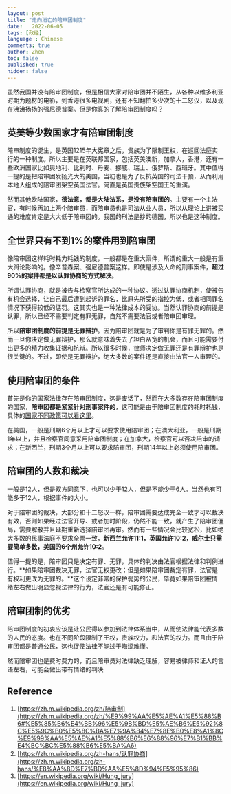 ```yaml
---
layout: post
title: "走向消亡的陪审团制度"
date:   2022-06-05
tags: [政经]
language : Chinese
comments: true
author: Zhen
toc: false
published: true
hidden: false
---
```

虽然我国并没有陪审团制度，但是相信大家对陪审团并不陌生，从各种以维多利亚时期为题材的电影，到香港很多电视剧，还有不知翻拍多少次的十二怒汉，以及现在沸沸扬扬的强尼德普案。但是你真的了解陪审团制度吗？

## 英美等少数国家才有陪审团制度
陪审制度的诞生，是英国1215年大宪章之后，贵族为了限制王权，在巡回法庭实行的一种制度。所以主要是在英联邦国家，包括英美澳新，加拿大，香港，还有一些欧洲国家比如奥地利、比利时、丹麦、挪威、瑞士、俄罗斯、西班牙。其中值得一提的是把陪审团发扬光大的美国，当初也是为了反抗英国的司法干预，从而利用本地人组成的陪审团架空英国法官。简直是英国贵族架空国王的重演。

然而其他欧陆国家，**德法意，都是大陆法系，是没有陪审团的**。主要有一个主法官，有时候再加上两个陪审员，而陪审员也是司法从业人员，所以从理论上讲被买通的难度肯定是大大低于陪审团的。我国的刑法是抄的德国，所以也是这种制度。

## 全世界只有不到1%的案件用到陪审团
像陪审团这样耗时耗力耗钱的制度，一般都是在重大案件，所谓的重大一般是有重大舆论影响的。像辛普森案、强尼德普案这样。即使是涉及人命的刑事案件，**超过90%的案件都是以认罪协商的方式解决**。

所谓认罪协商，就是被告与检察官所达成的一种协议。透过认罪协商机制，使被告有机会选择，让自己最后遭到起诉的罪名，比原先所受的指控为低，或者相同罪名情况下获得较低的惩罚。这其实也是一种法律成本的妥协。当然认罪协商的前提是认罪，所以已经不需要判定有罪无罪，自然不需要法官或者陪审团审理。

所以**陪审团制度的前提是无罪辩护**。因为陪审团就是为了审判你是有罪无罪的。然而一旦你决定做无罪辩护，那么就意味着失去了坦白从宽的机会，而且可能需要付出更多的精力收集证据和抗辩。所以很多时候，律师决定做无罪还是有罪辩护也是很关键的。不过，即使是无罪辩护，绝大多数的案件还是直接由法官一人审理的。

## 使用陪审团的条件
首先是你的国家法律存在陪审团制度，这是废话了，然而在大多数存在陪审团制度的国家，**陪审团都是紧紧针对刑事案件的**，这可能是由于陪审团制度的耗时耗钱，具体的[国家不同政策可以看这里](https://zh.m.wikipedia.org/zh/陪审制#其他国家和地区的现行陪审制或类似制度)。

在美国，一般是刑期6个月以上才可以要求使用陪审团；在澳大利亚，一般是刑期1年以上，并且检察官同意采用陪审团制度；在加拿大，检察官可以否决陪审的请求；在新西兰，刑期3个月以上可以要求陪审团，刑期14年以上必须使用陪审团。

## 陪审团的人数和裁决
一般是12人，但是双方同意下，也可以少于12人，但是不能少于6人。当然也有可能多于12人，根据事件的大小。

对于陪审团的裁决，大部分和十二怒汉一样，陪审团需要达成完全一致才可以裁决有效，否则如果经过法官开导、或者加时阶段，仍然不能一致，就产生了陪审团僵局，需要解散并且延期重新选择陪审团再审。然而有一些情况会比较宽松，比如绝大多数的民事法庭不要求全票一致，**新西兰允许11:1，英国允许10:2，威尔士只需要简单多数，美国的6个州允许10:2**。

值得一提的是，陪审团只是决定有罪、无罪，具体的判决由法官根据法律和判例进行。**如果陪审团裁决无罪，法官无权更改；但是如果陪审团裁定有罪，法官是有权利更改为无罪的。**这个设定非常的保护弱势的公民，毕竟如果陪审团被情绪左右做出明显忽视法律的行为，法官还是有可能修正。

## 陪审团制的优劣
陪审团制度的初衷应该是让公民得以参加到法律体系当中，从而使法律能代表多数的人民的态度。也在不同阶段限制了王权，贵族权力，和法官的权力。而且由于陪审团都是普通公民，这也促使法律不能过于晦涩难懂。

然而陪审团也是费时费力的，而且陪审员对法律缺乏理解，容易被律师和证人的言语左右，可能会做出带有情绪的判决


## Reference

 1. [https://zh.m.wikipedia.org/zh/陪审制](https://zh.m.wikipedia.org/zh/%E9%99%AA%E5%AE%A1%E5%88%B6#%E5%85%B6%E4%BB%96%E5%9B%BD%E5%AE%B6%E5%92%8C%E5%9C%B0%E5%8C%BA%E7%9A%84%E7%8E%B0%E8%A1%8C%E9%99%AA%E5%AE%A1%E5%88%B6%E6%88%96%E7%B1%BB%E4%BC%BC%E5%88%B6%E5%BA%A6)
 2. [https://zh.m.wikipedia.org/zh-hans/认罪协商](https://zh.m.wikipedia.org/zh-hans/%E8%AA%8D%E7%BD%AA%E5%8D%94%E5%95%86)
 3. [https://en.wikipedia.org/wiki/Hung_jury](https://en.wikipedia.org/wiki/Hung_jury)

<!--stackedit_data:
eyJoaXN0b3J5IjpbLTg4ODQ2MTk4OCwtMTcyMjI1NDEwNiw1Mz
EzNTc2NTUsLTEzNDk4Mzc3MzUsMTk3ODk0NjAzMiwyMDEyODUx
ODIzLC0yMzUzOTkyNDMsLTE2OTc2NDY1MDMsMTA0NTA4NTA4MC
wtMTc2NjU5OTIyOSwtMTI2MDM5NzMzMiwxMTg4NzAzNjQ4XX0=

-->